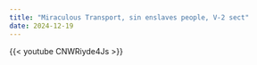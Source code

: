 ```yaml
---
title: "Miraculous Transport, sin enslaves people, V-2 sect"
date: 2024-12-19
---
```


{{< youtube CNWRiyde4Js >}}
